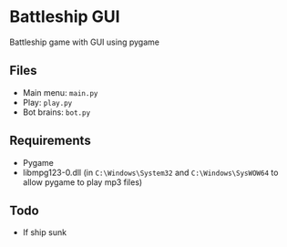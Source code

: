 # Battleship GUI

Battleship game with GUI using pygame

## Files

- Main menu: `main.py`
- Play: `play.py`
- Bot brains: `bot.py`

## Requirements

- Pygame
- libmpg123-0.dll (in `C:\Windows\System32` and `C:\Windows\SysWOW64` to allow pygame to play mp3 files)

## Todo

- If ship sunk